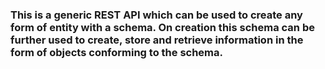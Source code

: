 ### This is a generic REST API which can be used to create any form of entity with a schema. On creation this schema can be further used to create, store and retrieve information in the form of objects conforming to the schema. 

